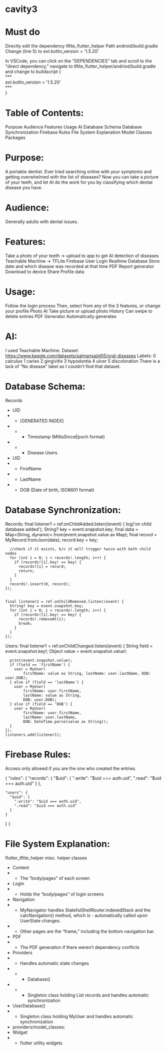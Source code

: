 # cavity3

# Must do
Directly edit the dependency tflite_flutter_helper
Path android/build.gradle
Change (line 5) to ext.kotlin_version = '1.5.20'

In VSCode, you can click on the "DEPENDENCIES" tab and scroll to the "direct dependency," navigate to tflite_flutter_helper/andriod/build.gradle and change to 
buildscript {<br>
    ***<br>
    ext.kotlin_version = '1.5.20'<br>
    ***<br>
} 


# Table of Contents:
Purpose
Audience
Features
Usage
AI
Database Schema
Database Synchronization
Firebase Rules
File System Explanation
Model Classes
Packages

# Purpose: 
A portable dentist. 
Ever tried searching online with your symptoms and getting overwhelmed with the list of diseases?
Now you can take a picture of your teeth, and let AI do the work for you by classifying which dental disease you have. 

# Audience: 
Generally adults with dental issues. 

# Features:
Take a photo of your teeth -> upload to app to get AI detection of diseases
Teachable Machine -> TFLite
Firebase
User Login
Realtime Database
Store date and which disease was recorded at that time
PDF Report generator
Download to device
Share 
Profile data

# Usage:
Follow the login process
Then, select from any of the 3 features, or change your profile
Photo AI
Take picture or upload photo
History
Can swipe to delete entries
PDF Generator
Automatically generates

# AI:
I used Teachable Machine.
Dataset: https://www.kaggle.com/datasets/salmansajid05/oral-diseases 
Labels:
0 calculus
1 caries
2 gingivitis
3 hypodontia
4 ulcer
5 discoloration
There is a lack of “No disease” label as I couldn’t find that dataset.

# Database Schema:
Records
- UID
- - [GENERATED INDEX]
- - - Timestamp (MillisSinceEpoch format)
- - - Disease
Users
- UID
- - FirstName
- - LastName
- - DOB (Date of birth, ISO8601 format)

# Database Synchronization:
Records:
final listener1 = ref.onChildAdded.listen((event) {
      log('on child database added');
      String? key = event.snapshot.key;
      final data = Map<String, dynamic>.from(event.snapshot.value as Map);
      final record = MyRecord.fromJson(data);
      record.key = key;


      //check if it exists, b/c it will trigger twice with both child nodes
      for (int i = 0; i < records!.length; i++) {
        if (records![i].key! == key) {
          records![i] = record;
          return;
        }
      }
      records!.insert(0, record);
    });


    final listener2 = ref.onChildRemoved.listen((event) {
      String? key = event.snapshot.key;
      for (int i = 0; i < records!.length; i++) {
        if (records![i].key! == key) {
          records!.removeAt(i);
          break;
        }
      }
    });

Users:
final listener1 = ref.onChildChanged.listen((event) {
      String field = event.snapshot.key!;
      Object value = event.snapshot.value!;


      print(event.snapshot.value);
      if (field == 'firstName') {
        user = MyUser(
            firstName: value as String, lastName: user.lastName, DOB: user.DOB);
      } else if (field == 'lastName') {
        user = MyUser(
            firstName: user.firstName,
            lastName: value as String,
            DOB: user.DOB);
      } else if (field == 'DOB') {
        user = MyUser(
            firstName: user.firstName,
            lastName: user.lastName,
            DOB: DateTime.parse(value as String));
      }
    });
    listeners.add(listener1);

# Firebase Rules:
Access only allowed if you are the one who created the entries.
<p>
{
  "rules": {
    "records": {
      "$uid": {
        ".write": "$uid === auth.uid",
        ".read": "$uid === auth.uid"
      }
    },
    
    "users": {
      "$uid": {
        ".write": "$uid === auth.uid",
        ".read": "$uid === auth.uid"
      }
    }
  }
}
</p>

# File System Explanation:
flutter_tflite_helper misc. helper classes
- Content
- - The “body/pages” of each screen
- Login
- - Holds the “body/pages” of login screens
- Navigation
- - MyNavigator handles StatefulShellRouter.indexedStack and the calcNavigation() method, which is - automatically called upon UserState changes.
- - Other pages are the “frame,” including the bottom navigation bar.
- PDF
- - The PDF generation if there weren’t dependency conflicts
- Providers
- - Handles automatic state changes
- - - Database()
- - - Singleton class holding List records and handles automatic synchronization
- UserDatabase()
- - Singleton class holding MyUser and handles automatic synchronization
- providers/model_classes:
- Widget
- - flutter utility widgets
